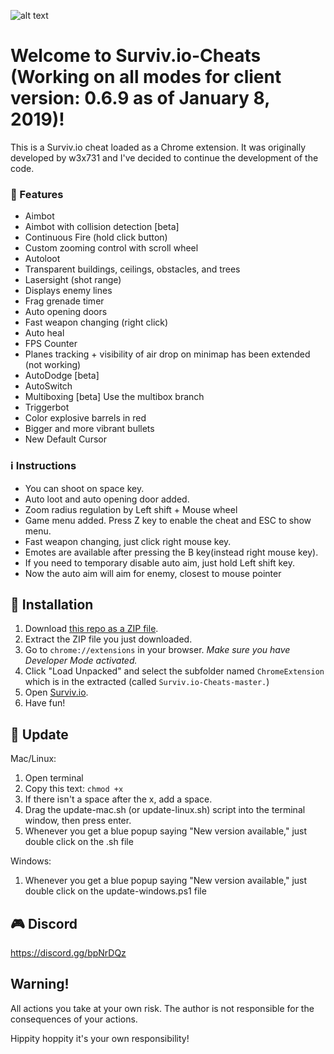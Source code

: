 ![alt text](http://i67.tinypic.com/357hs47.png "Survivio Banner")
# Welcome to Surviv.io-Cheats (Working on all modes for client version: 0.6.9 as of January 8, 2019)!
This is a Surviv.io cheat loaded as a Chrome extension. It was originally developed by w3x731 and I've decided to continue the development of the code.



### 💪 Features

* Aimbot
* Aimbot with collision detection [beta]
* Continuous Fire (hold click button)
* Custom zooming control with scroll wheel
* Autoloot
* Transparent buildings, ceilings, obstacles, and trees
* Lasersight (shot range)
* Displays enemy lines
* Frag grenade timer
* Auto opening doors
* Fast weapon changing (right click)
* Auto heal
* FPS Counter
* Planes tracking + visibility of air drop on minimap has been extended (not working)
* AutoDodge [beta]
* AutoSwitch
* Multiboxing [beta] Use the multibox branch
* Triggerbot
* Color explosive barrels in red
* Bigger and more vibrant bullets
* New Default Cursor


### :information_source: Instructions

- You can shoot on space key.
- Auto loot and auto opening door added.
- Zoom radius regulation by Left shift + Mouse wheel
- Game menu added. Press Z key to enable the cheat and ESC to show menu.
- Fast weapon changing, just click right mouse key.
- Emotes are available after pressing the B key(instead right mouse key).
- If you need to temporary disable auto aim, just hold Left shift key.
- Now the auto aim will aim for enemy, closest to mouse pointer

## 🔨 Installation

1. Download [this repo as a ZIP file](https://github.com/zbot473/SurvivHacks/archive/master.zip). 
2. Extract the ZIP file you just downloaded. 
3. Go to `chrome://extensions` in your browser. *Make sure you have Developer Mode activated.*
4. Click "Load Unpacked" and select the subfolder named `ChromeExtension` which is in the extracted (called `Surviv.io-Cheats-master.`)
5. Open [Surviv.io](http://Surviv.io).
6. Have fun!

## 🔄 Update
Mac/Linux: 
1. Open terminal 
2. Copy this text: ```chmod +x ```
3. If there isn't a space after the x, add a space.
4. Drag the update-mac.sh (or update-linux.sh) script into the terminal window, then press enter.
5. Whenever you get a blue popup saying "New version available," just double click on the .sh file

Windows:
1. Whenever you get a blue popup saying "New version available," just double click on the update-windows.ps1 file

## :video_game: Discord
https://discord.gg/bpNrDQz

## Warning!
All actions you take at your own risk. The author is not responsible for the consequences of your actions.

Hippity hoppity it's your own responsibility!
